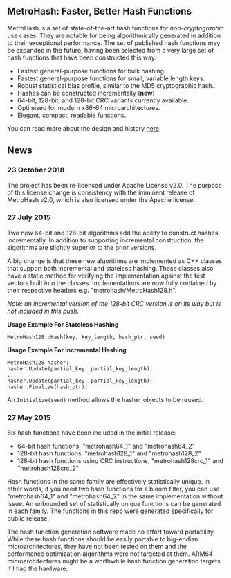 ## MetroHash: Faster, Better Hash Functions

MetroHash is a set of state-of-the-art hash functions for *non-cryptographic* use cases. They are notable for being algorithmically generated in addition to their exceptional performance. The set of published hash functions may be expanded in the future, having been selected from a very large set of hash functions that have been constructed this way.

* Fastest general-purpose functions for bulk hashing. 
* Fastest general-purpose functions for small, variable length keys. 
* Robust statistical bias profile, similar to the MD5 cryptographic hash.
* Hashes can be constructed incrementally (**new**)
* 64-bit, 128-bit, and 128-bit CRC variants currently available.
* Optimized for modern x86-64 microarchitectures.
* Elegant, compact, readable functions.
 
You can read more about the design and history [here](http://www.jandrewrogers.com/2015/05/27/metrohash/).

## News

### 23 October 2018

The project has been re-licensed under Apache License v2.0. The purpose of this license change is consistency with the imminent release of MetroHash v2.0, which is also licensed under the Apache license.

### 27 July 2015

Two new 64-bit and 128-bit algorithms add the ability to construct hashes incrementally. In addition to supporting incremental construction, the algorithms are slightly superior to the prior versions. 

A big change is that these new algorithms are implemented as C++ classes that support both incremental and stateless hashing. These classes also have a static method for verifying the implementation against the test vectors built into the classes. Implementations are now fully contained by their respective headers e.g. "metrohash/MetroHash128.h".

*Note: an incremental version of the 128-bit CRC version is on its way but is not included in this push.*

**Usage Example For Stateless Hashing**

`MetroHash128::Hash(key, key_length, hash_ptr, seed)`

**Usage Example For Incremental Hashing**

`MetroHash128 hasher;`  
`hasher.Update(partial_key, partial_key_length);`  
`...`  
`hasher.Update(partial_key, partial_key_length);`  
`hasher.Finalize(hash_ptr);`  

An `Initialize(seed)` method allows the hasher objects to be reused.


### 27 May 2015

Six hash functions have been included in the initial release:

* 64-bit hash functions, "metrohash64_1" and "metrohash64_2"
* 128-bit hash functions, "metrohash128_1" and "metrohash128_2"
* 128-bit hash functions using CRC instructions, "metrohash128crc_1" and "metrohash128crc_2"
 
Hash functions in the same family are effectively statistically unique. In other words, if you need two hash functions for a bloom filter, you can use "metrohash64_1" and "metrohash64_2" in the same implementation without issue. An unbounded set of statistically unique functions can be generated in each family. The functions in this repo were generated specifically for public release.

The hash function generation software made no effort toward portability. While these hash functions should be easily portable to big-endian microarchitectures, they have not been tested on them and the performance optimization algorithms were not targeted at them. ARM64 microarchitectures might be a worthwhile hash function generation targets if I had the hardware.


